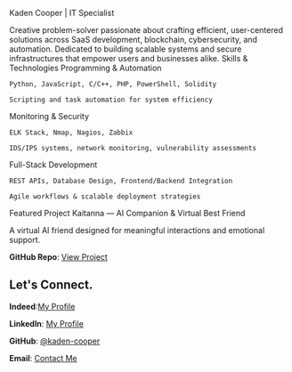 

Kaden Cooper | IT Specialist

Creative problem-solver passionate about crafting efficient, user-centered solutions across SaaS development, blockchain, cybersecurity, and automation.
Dedicated to building scalable systems and secure infrastructures that empower users and businesses alike.
 Skills & Technologies
 Programming & Automation

    Python, JavaScript, C/C++, PHP, PowerShell, Solidity

    Scripting and task automation for system efficiency

 Monitoring & Security

    ELK Stack, Nmap, Nagios, Zabbix

    IDS/IPS systems, network monitoring, vulnerability assessments

 Full-Stack Development

    REST APIs, Database Design, Frontend/Backend Integration

    Agile workflows & scalable deployment strategies

 Featured Project
Kaitanna — AI Companion & Virtual Best Friend

A virtual AI friend designed for meaningful interactions and emotional support.

**GitHub Repo**: [View Project](https://github.com/kadencooper2005/Kaitanna)  



## Let's Connect.

**Indeed**:[My Profile](https://profile.indeed.com/?hl=en_US&co=US&from=gnav-homepage)

**LinkedIn**: [My Profile](https://www.linkedin.com/in/kaden-cooper-840192276/?trk=opento_sprofile_topcard)  

**GitHub**: [@kaden-cooper](https://github.com/kadencooper2005/Kaden-Cooper)  

**Email**: [Contact Me](mailto:kadencooper608@gmail.com)  


